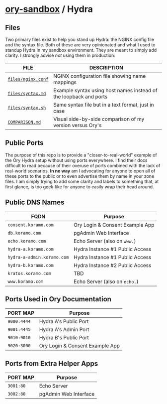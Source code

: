 
# [ory-sandbox](https://github.com/FredLackey/ory-sandbox) / Hydra

## Files

Two primary files exist to help you stand up Hydra: the NGINX config file and the syntax file.  Both of these are very opinionated and what I used to standup Hydra in my sandbox environment.  They are meant to simply add clarity.  I strongly advise _not_ using them in production:

| FILE | DESCRIPTION |
|----|----|
| [`files/nginx.conf`](./files/nginx.conf) | NGINX configuration file showing name mappings |
| [`files/syntax.md`](./files/syntax.md) | Example syntax using host names instead of the loopback and ports |
| [`files/syntax.sh`](./files/syntax.sh) | Same syntax file but in a text format, just in case |
| [`COMPARISON.md`](COMPARISON.md) | Visual side-by-side comparison of my version versus Ory's |

## Public Ports

The purpose of this repo is to provide a "closer-to-real-world" example of the Ory Hydra setup without using ports everywhere.  I find their docs difficult to read because of their overuse of ports combined with the lack of real-world scenarios.  **In no way** am I advocating for anyone to open all of these ports to the public or to even advertise them by name in your zone files.  I am simply trying to add some clarity and labels to something that, at first glance, is too geek-like for anyone to easily wrap their head around.

## Public DNS Names

| FQDN | Purpose |
|----|----|
| `consent.koramo.com`	| Ory Login & Consent Example App |
| `db.koramo.com`	      | pgAdmin Web Interface |
| `echo.koramo.com`	    | Echo Server (also on `www.`) |
| `hydra-a.koramo.com`	  | Hydra Instance #1 Public Access  |
| `hydra-a-admin.koramo.com`	  | Hydra Instance #1 Public Access  |
| `hydra-b.koramo.com`	  | Hydra Instance #2 Public Access  |
| `kratos.koramo.com`	  | TBD |
| `www.koramo.com`      | Echo Server (also on `echo.`) |

## Ports Used in Ory Documentation

| PORT MAP | Purpose |
|----|----|
| `9000:4444` | Hydra A's Public Port |
| `9001:4445` | Hydra A's Admin Port |
| `9010:9010` | Hydra B's Public Port |
| `9020:3000` | Ory Login & Consent Example App |

## Ports from Extra Helper Apps

| PORT MAP | Purpose |
|----|----|
| `3001:80`   | Echo Server |
| `3002:80`   | pgAdmin Web Interface |

